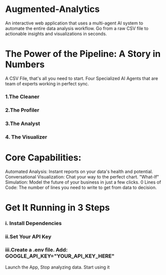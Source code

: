 # Augmented-Analytics
An interactive web application that uses a multi-agent AI system to automate the entire data analysis workflow. Go from a raw CSV file to actionable insights and visualizations in seconds.

# The Power of the Pipeline: A Story in Numbers
A CSV File, that's all you need to start. Four Specialized AI Agents that are team of experts working in perfect sync.
### 1.The Cleaner
### 2.The Profiler
### 3.The Analyst
### 4. The Visualizer

# Core Capabilities:
Automated Analysis: Instant reports on your data's health and potential.
Conversational Visualization: Chat your way to the perfect chart.
"What-If" Simulation: Model the future of your business in just a few clicks.
0 Lines of Code: The number of lines you need to write to get from data to decision.

# Get It Running in 3 Steps
### i. Install Dependencies
### ii.Set Your API Key 
### iii.Create a .env file. Add: GOOGLE_API_KEY="YOUR_API_KEY_HERE"

Launch the App, Stop analyzing data. Start using it
